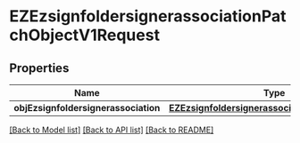 # EZEzsignfoldersignerassociationPatchObjectV1Request

## Properties
Name | Type | Description | Notes
------------ | ------------- | ------------- | -------------
**objEzsignfoldersignerassociation** | [**EZEzsignfoldersignerassociationRequestPatch***](EZEzsignfoldersignerassociationRequestPatch.md) |  | 

[[Back to Model list]](../README.md#documentation-for-models) [[Back to API list]](../README.md#documentation-for-api-endpoints) [[Back to README]](../README.md)


